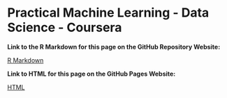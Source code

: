 Practical Machine Learning - Data Science - Coursera
====================================================

**Link to the R Markdown for this page on the GitHub Repository Website:**

[R Markdown](https://github.com/bayofislands/PML/raw/master/index.Rmd)

**Link to HTML for this page on the GitHub Pages Website:**

[HTML](http://bayofislands.github.io/PML/)
